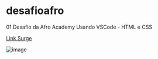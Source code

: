 # desafioafro
01 Desafio da Afro Academy
Usando VSCode - HTML e CSS


[Link Surge](http://desafio1-afroacademy.surge.sh/)

![image](https://user-images.githubusercontent.com/89301596/184496365-47ebf9ef-a145-4b66-9a7c-685291c6f755.png)
